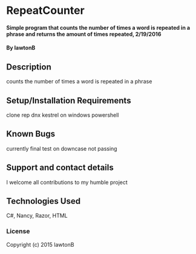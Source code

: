 # RepeatCounter

#### Simple program that counts the number of times a word is repeated in a phrase and returns the amount of times repeated, 2/19/2016

#### By lawtonB

## Description

counts the number of times a word is repeated in a phrase

## Setup/Installation Requirements

clone rep
dnx kestrel on windows powershell

## Known Bugs

currently final test on downcase not passing

## Support and contact details

I welcome all contributions to my humble project

## Technologies Used

C#, Nancy, Razor, HTML

### License

Copyright (c) 2015 lawtonB

